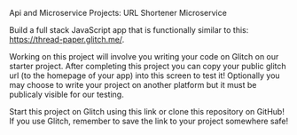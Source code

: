 Api and Microservice Projects: URL Shortener Microservice

Build a full stack JavaScript app that is functionally similar to this: https://thread-paper.glitch.me/.

Working on this project will involve you writing your code on Glitch on our starter project. After completing this project you can copy your public glitch url (to the homepage of your app) into this screen to test it! Optionally you may choose to write your project on another platform but it must be publicaly visible for our testing.

Start this project on Glitch using this link or clone this repository on GitHub! If you use Glitch, remember to save the link to your project somewhere safe!
